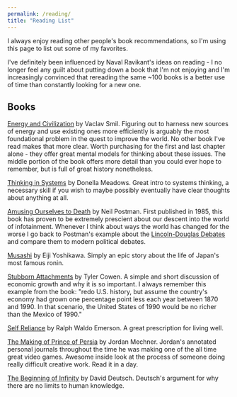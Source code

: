 ```yaml
---
permalink: /reading/
title: "Reading List"
---
```


I always enjoy reading other people's book recommendations, so I'm using this page to list out some of my favorites.

I've definitely been influenced by Naval Ravikant's ideas on reading - I no longer feel any guilt about putting down a book that I'm not enjoying and I'm increasingly convinced that rereading the same ~100 books is a better use of time than constantly looking for a new one. 

## Books 

[Energy and Civilization](https://www.amazon.com/Energy-Civilization-History-MIT-Press/dp/0262536161/ref=tmm_pap_swatch_0?_encoding=UTF8&qid=1622750365&sr=8-1) by Vaclav Smil. Figuring out to harness new sources of energy and use existing ones more efficiently is arguably the most foundational problem in the quest to improve the world. No other book I've read makes that more clear. Worth purchasing for the first and last chapter alone - they offer great mental models for thinking about these issues. The middle portion of the book offers more detail than you could ever hope to remember, but is full of great history nonetheless. 

[Thinking in Systems](https://www.amazon.com/Thinking-Systems-Donella-H-Meadows/dp/1603580557/ref=sr_1_1?crid=GA23TMA7S9UF&dchild=1&keywords=thinking+in+systems&qid=1622750889&sprefix=thinking+in+systems%2Caps%2C209&sr=8-1) by Donella Meadows. Great intro to systems thinking, a necessary skill if you wish to maybe possibly eventually have clear thoughts about anything at all. 

[Amusing Ourselves to Death](https://www.amazon.com/Amusing-Ourselves-Death-Discourse-Business/dp/014303653X/ref=sr_1_1?crid=3JLITERA1ZHNN&dchild=1&keywords=amusing+ourselves+to+death&qid=1622750982&sprefix=amusing+ourselves%2Caps%2C197&sr=8-1) by Neil Postman. First published in 1985, this book has proven to be extremely prescient about our descent into the world of infotainment. Whenever I think about ways the world has changed for the worse I go back to Postman's example about the [Lincoln-Douglas Debates](https://en.wikipedia.org/wiki/Lincoln%E2%80%93Douglas_debates) and compare them to modern political debates. 

[Musashi](https://www.amazon.com/Musashi-Epic-Novel-Samurai-Era/dp/156836427X/ref=sr_1_1?crid=3VXDQJQ5IGZL3&dchild=1&keywords=musashi&qid=1622751835&sprefix=musashi%2Caps%2C207&sr=8-1) by Eiji Yoshikawa. Simply an epic story about the life of Japan's most famous ronin. 

[Stubborn Attachments](https://www.amazon.com/Stubborn-Attachments-Prosperous-Responsible-Individuals/dp/1732265135/ref=sr_1_1?dchild=1&keywords=stubborn+attachments&qid=1622752118&sr=8-1) by Tyler Cowen. A simple and short discussion of economic growth and why it is so important. I always remember this example from the book: "redo U.S. history, but assume the country's economy had grown one percentage point less each year between 1870 and 1990. In that scenario, the United States of 1990 would be no richer than the Mexico of 1990."

[Self Reliance](https://archive.vcu.edu/english/engweb/transcendentalism/authors/emerson/essays/selfreliance.html) by Ralph Waldo Emerson. A great prescription for living well. 

[The Making of Prince of Persia](https://www.amazon.com/Making-Prince-Persia-Journals-1985-1993-Illustrated/dp/0578627310/ref=sr_1_3?dchild=1&keywords=making+of+prince+of+persia&qid=1622752890&sr=8-3) by Jordan Mechner. Jordan's annotated personal journals throughout the time he was making one of the all time great video games. Awesome inside look at the process of someone doing really difficult creative work. Read it in a day. 

[The Beginning of Infinity](https://www.amazon.com/Beginning-Infinity-Explanations-Transform-World-ebook/dp/B005DXR5ZC/ref=sr_1_1?crid=21LD89Q5XARLZ&dchild=1&keywords=beginning+of+infinity+by+david+deutsch&qid=1622753104&sprefix=beginning+of+infinity%2Caps%2C199&sr=8-1) by David Deutsch. Deutsch's argument for why there are no limits to human knowledge. 








